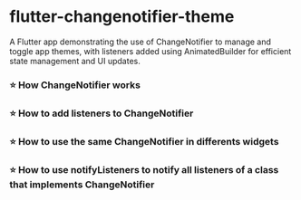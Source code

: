 # flutter-changenotifier-theme 
A Flutter app demonstrating the use of ChangeNotifier to manage and toggle app themes, with listeners added using AnimatedBuilder for efficient state management and UI updates.


### ⭐ How ChangeNotifier works
### ⭐ How to add listeners to ChangeNotifier
### ⭐ How to use the same ChangeNotifier in differents widgets
### ⭐ How to use notifyListeners to notify all listeners of a class that implements ChangeNotifier



